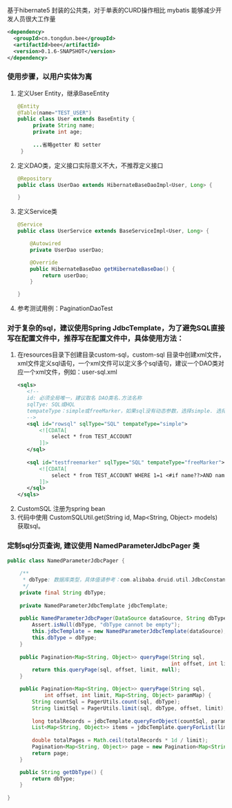基于hibernate5 封装的公共类，对于单表的CURD操作相比 mybatis 能够减少开发人员很大工作量

```xml
<dependency>
  <groupId>cn.tongdun.bee</groupId>
  <artifactId>bee</artifactId>
  <version>0.1.6-SNAPSHOT</version>
</dependency>
```

### 使用步骤，以用户实体为离
1. 定义User Entity，继承BaseEntity
   ```java
   @Entity
   @Table(name="TEST_USER")
   public class User extends BaseEntity {
   	    private String name;
   	    private int age;
        
        ...省略getter 和 setter
    }
   ```
2. 定义DAO类，定义接口实际意义不大，不推荐定义接口
    ```java
    @Repository
    public class UserDao extends HibernateBaseDaoImpl<User, Long> {
    
    }
    ```
3. 定义Service类
    ```java
    @Service
    public class UserService extends BaseServiceImpl<User, Long> {
    
        @Autowired
        private UserDao userDao;
    
        @Override
        public HibernateBaseDao getHibernateBaseDao() {
            return userDao;
        }
    
    }
    ```
4. 参考测试用例：PaginationDaoTest

### 对于复杂的sql，建议使用Spring JdbcTemplate，为了避免SQL直接写在配置文件中，推荐写在配置文件中，具体使用方法：
1. 在resources目录下创建目录custom-sql，custom-sql 目录中创建xml文件，xml文件定义sql语句，一个xml文件可以定义多个sql语句，建议一个DAO类对应一个xml文件，例如：user-sql.xml
    ```xml
    <sqls>
       <!--
       id: 必须全局唯一，建议取名 DAO类名.方法名称
       sqlTye: SQL或HQL
       tempateType：simple或freeMarker，如果sql没有动态参数，选择simple. 选择freeMarker，sql语句当着freeMarker模板，可以动态组装sql。
       -->
       <sql id="rowsql" sqlType="SQL" tempateType="simple">  
           <![CDATA[  
               select * from TEST_ACCOUNT
           ]]>  
       </sql>
        
       <sql id="testfreemarker" sqlType="SQL" tempateType="freeMarker">  
           <![CDATA[  
               select * from TEST_ACCOUNT WHERE 1=1 <#if name??>AND name=:name</#if> 
           ]]>  
       </sql>  
    </sqls>
    ```
2. CustomSQL 注册为spring bean
3. 代码中使用 CustomSQLUtil.get(String id, Map<String, Object> models) 获取sql。

### 定制sql分页查询, 建议使用 NamedParameterJdbcPager 类
```java
public class NamedParameterJdbcPager {
	
	/**
	 * dbType: 数据库类型，具体值请参考：com.alibaba.druid.util.JdbcConstants
	 */
	private final String dbType;
	
	private NamedParameterJdbcTemplate jdbcTemplate;
	
	public NamedParameterJdbcPager(DataSource dataSource, String dbType) {
		Assert.isNull(dbType, "dbType cannot be empty");
		this.jdbcTemplate = new NamedParameterJdbcTemplate(dataSource);
		this.dbType = dbType;
	}
	
	public Pagination<Map<String, Object>> queryPage(String sql,
                                                     int offset, int limit) {
		return this.queryPage(sql, offset, limit, null);
	}

	public Pagination<Map<String, Object>> queryPage(String sql, 
			int offset, int limit, Map<String, Object> paramMap) {
		String countSql = PagerUtils.count(sql, dbType);
		String limitSql = PagerUtils.limit(sql, dbType, offset, limit);
		
		long totalRecords = jdbcTemplate.queryForObject(countSql, paramMap, Long.class);
		List<Map<String, Object>> items = jdbcTemplate.queryForList(limitSql, paramMap);
		
		double totalPages = Math.ceil(totalRecords * 1d / limit);
		Pagination<Map<String, Object>> page = new Pagination<Map<String, Object>>((long)totalPages, offset, limit, totalRecords, items);
		return page;
	}

	public String getDbType() {
		return dbType;
	}
	
}
```